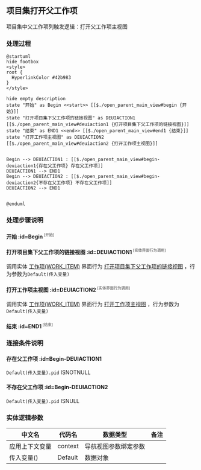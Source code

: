 ## 项目集打开父工作项 <!-- {docsify-ignore-all} -->

   项目集中父工作项列触发逻辑：打开父工作项主视图

### 处理过程

```plantuml
@startuml
hide footbox
<style>
root {
  HyperlinkColor #42b983
}
</style>

hide empty description
state "开始" as Begin <<start>> [[$./open_parent_main_view#begin {开始}]]
state "打开项目集下父工作项的链接视图" as DEUIACTION1  [[$./open_parent_main_view#deuiaction1 {打开项目集下父工作项的链接视图}]]
state "结束" as END1 <<end>> [[$./open_parent_main_view#end1 {结束}]]
state "打开工作项主视图" as DEUIACTION2  [[$./open_parent_main_view#deuiaction2 {打开工作项主视图}]]


Begin --> DEUIACTION1 : [[$./open_parent_main_view#begin-deuiaction1{存在父工作项} 存在父工作项]]
DEUIACTION1 --> END1
Begin --> DEUIACTION2 : [[$./open_parent_main_view#begin-deuiaction2{不存在父工作项} 不存在父工作项]]
DEUIACTION2 --> END1


@enduml
```


### 处理步骤说明

#### 开始 :id=Begin<sup class="footnote-symbol"> <font color=gray size=1>[开始]</font></sup>




#### 打开项目集下父工作项的链接视图 :id=DEUIACTION1<sup class="footnote-symbol"> <font color=gray size=1>[实体界面行为调用]</font></sup>



调用实体 [工作项(WORK_ITEM)](module/ProjMgmt/work_item.md) 界面行为 [打开项目集下父工作项的链接视图](module/ProjMgmt/work_item#界面行为) ，行为参数为`Default(传入变量)`

#### 打开工作项主视图 :id=DEUIACTION2<sup class="footnote-symbol"> <font color=gray size=1>[实体界面行为调用]</font></sup>



调用实体 [工作项(WORK_ITEM)](module/ProjMgmt/work_item.md) 界面行为 [打开工作项主视图](module/ProjMgmt/work_item#界面行为) ，行为参数为`Default(传入变量)`

#### 结束 :id=END1<sup class="footnote-symbol"> <font color=gray size=1>[结束]</font></sup>




### 连接条件说明
#### 存在父工作项 :id=Begin-DEUIACTION1

```Default(传入变量).pid``` ISNOTNULL
#### 不存在父工作项 :id=Begin-DEUIACTION2

```Default(传入变量).pid``` ISNULL


### 实体逻辑参数

|    中文名   |    代码名    |  数据类型      |备注 |
| --------| --------| --------  | --------   |
|应用上下文变量|context|导航视图参数绑定参数||
|传入变量(<i class="fa fa-check"/></i>)|Default|数据对象||
